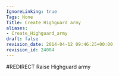 ```yaml
---
IgnoreLinking: true
Tags: None
Title: Create Highguard army
aliases:
- Create_Highguard_army
draft: false
revision_date: 2014-04-12 09:46:25+00:00
revision_id: 24004
---
```


#REDIRECT Raise Highguard army